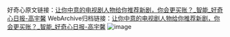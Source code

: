 好奇心原文链接：[让你中意的电视剧人物给你推荐新剧，你会更买账？_智能_好奇心日报-高宇馨](https://www.qdaily.com/articles/3566.html)
WebArchive归档链接：[让你中意的电视剧人物给你推荐新剧，你会更买账？_智能_好奇心日报-高宇馨](http://web.archive.org/web/20190623152455/https://www.qdaily.com/articles/3566.html)
![image](http://ww3.sinaimg.cn/large/007d5XDply1g3vbj0i3ecj30u02k11kx)